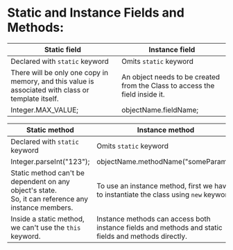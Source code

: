 # Static and Instance Fields and Methods:

| Static field                                                                                       | Instance field |
|----------------------------------------------------------------------------------------------------|---------------|
| Declared with `static` keyword                                                                     | Omits `static` keyword |
| There will be only one copy in memory, and this value is associated with class or template itself. | An object needs to be created from the Class to access the field inside it. |
| Integer.MAX_VALUE;                                                                                 | objectName.fieldName; |

| Static method                                                                                           | Instance method                                                                                      |
|---------------------------------------------------------------------------------------------------------|------------------------------------------------------------------------------------------------------|
| Declared with `static` keyword                                                                          | Omits `static` keyword                                                                               |
| Integer.parseInt("123");                                                                                | objectName.methodName("someParam");                                                                  |
| Static method can't be dependent on any object's state. <br/>So, it can reference any instance members. | To use an instance method, first we have to instantiate the class using `new` keyword.               |
| Inside a static method, we can't use the `this` keyword. | Instance methods can access both instance fields and methods and static fields and methods directly. |